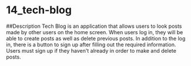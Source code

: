 # 14_tech-blog

##Description
Tech Blog is an application that allows users to look posts made by other users on the home screen. When users log in, they will be able to create posts as well as delete previous posts. In addition to the log in, there is a button to sign up after filling out the required information. Users must sign up if they haven't already in order to make and delete posts.  
